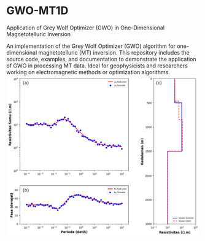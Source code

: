 # GWO-MT1D
Application of Grey Wolf Optimizer (GWO) in One-Dimensional Magnetotelluric Inversion

An implementation of the Grey Wolf Optimizer (GWO) algorithm for one-dimensional magnetotelluric (MT) inversion. This repository includes the source code, examples, and documentation to demonstrate the application of GWO in processing MT data. Ideal for geophysicists and researchers working on electromagnetic methods or optimization algorithms.
![Model 1](tipe-k.png "Model 1")
